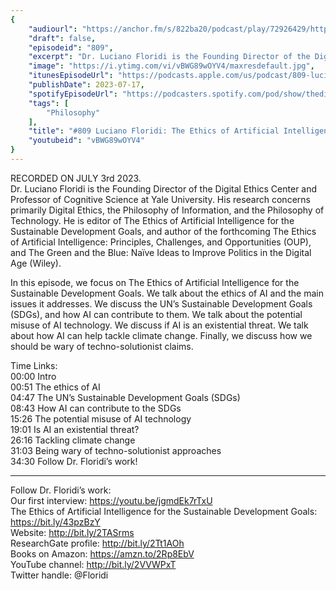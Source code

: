 ```yaml
---
{
	"audiourl": "https://anchor.fm/s/822ba20/podcast/play/72926429/https%3A%2F%2Fd3ctxlq1ktw2nl.cloudfront.net%2Fstaging%2F2023-6-3%2Fdf8238e8-6f91-39b4-6398-2692ef56082d.m4a",
	"draft": false,
	"episodeid": "809",
	"excerpt": "Dr. Luciano Floridi is the Founding Director of the Digital Ethics Center and Professor of Cognitive Science at Yale University. His research concerns primarily Digital Ethics, the Philosophy of Information, and the Philosophy of Technology. He is editor of The Ethics of Artificial Intelligence for the Sustainable Development Goals, and author of the forthcoming The Ethics of Artificial Intelligence: Principles, Challenges, and Opportunities (OUP), and The Green and the Blue: Naïve Ideas to Improve Politics in the Digital Age (Wiley).",
	"image": "https://i.ytimg.com/vi/vBWG89wOYV4/maxresdefault.jpg",
	"itunesEpisodeUrl": "https://podcasts.apple.com/us/podcast/809-luciano-floridi-the-ethics-of/id1451347236?i=1000621426329&uo=4",
	"publishDate": 2023-07-17,
	"spotifyEpisodeUrl": "https://podcasters.spotify.com/pod/show/thedissenter/episodes/809-Luciano-Floridi-The-Ethics-of-Artificial-Intelligence-for-the-Sustainable-Development-Goals-e26g1ot",
	"tags": [
		"Philosophy"
	],
	"title": "#809 Luciano Floridi: The Ethics of Artificial Intelligence for the Sustainable Development Goals",
	"youtubeid": "vBWG89wOYV4"
}
---
```

RECORDED ON JULY 3rd 2023.  
Dr. Luciano Floridi is the Founding Director of the Digital Ethics Center and Professor of Cognitive Science at Yale University. His research concerns primarily Digital Ethics, the Philosophy of Information, and the Philosophy of Technology. He is editor of The Ethics of Artificial Intelligence for the Sustainable Development Goals, and author of the forthcoming The Ethics of Artificial Intelligence: Principles, Challenges, and Opportunities (OUP), and The Green and the Blue: Naïve Ideas to Improve Politics in the Digital Age (Wiley).

In this episode, we focus on The Ethics of Artificial Intelligence for the Sustainable Development Goals. We talk about the ethics of AI and the main issues it addresses. We discuss the UN’s Sustainable Development Goals (SDGs), and how AI can contribute to them. We talk about the potential misuse of AI technology. We discuss if AI is an existential threat. We talk about how AI can help tackle climate change. Finally, we discuss how we should be wary of techno-solutionist claims.

Time Links:  
<time>00:00</time> Intro  
<time>00:51</time> The ethics of AI  
<time>04:47</time> The UN’s Sustainable Development Goals (SDGs)  
<time>08:43</time> How AI can contribute to the SDGs  
<time>15:26</time> The potential misuse of AI technology  
<time>19:01</time> Is AI an existential threat?  
<time>26:16</time> Tackling climate change  
<time>31:03</time> Being wary of techno-solutionist approaches  
<time>34:30</time> Follow Dr. Floridi’s work!

---

Follow Dr. Floridi’s work:  
Our first interview: https://youtu.be/jgmdEk7rTxU  
The Ethics of Artificial Intelligence for the Sustainable Development Goals: https://bit.ly/43pzBzY  
Website: http://bit.ly/2TASrms  
ResearchGate profile: http://bit.ly/2Tt1AOh  
Books on Amazon: https://amzn.to/2Rp8EbV  
YouTube channel: http://bit.ly/2VVWPxT  
Twitter handle: @Floridi
